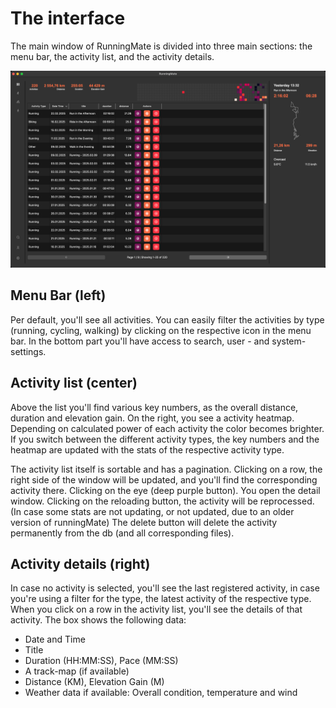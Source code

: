 # The interface

The main window of RunningMate is divided into three main sections: the menu bar, the activity list, and the activity details.

![Alt Text](../images/screens/main_01.png)
## Menu Bar (left)

Per default, you'll see all activities. You can easily filter the activities by type (running, cycling, walking) by clicking on the respective icon in the menu bar.
In the bottom part you'll have access to search, user - and system-settings.

## Activity list (center)
Above the list you'll find various key numbers, as the overall distance, duration and elevation gain. 
On the right, you see a activity heatmap.
Depending on calculated power of each activity the color becomes brighter. 
If you switch between the different activity types, the key numbers and the heatmap are updated with the stats of 
the respective activity type.

The activity list itself is sortable and has a pagination. Clicking on a row, the right side of the window will be updated, 
and you'll find the corresponding activity there. Clicking on the eye (deep purple button). You open the detail window. 
Clicking on the reloading button, the activity will be reprocessed. 
(In case some stats are not updating, or not updated, due to an older version of runningMate)
The delete button will delete the activity permanently from the db (and all corresponding files).

## Activity details (right)
In case no activity is selected, you'll see the last registered activity, 
in case you're using a filter for the type, the latest activity of the respective type.
When you click on a row in the activity list, you'll see the details of that activity. 
The box shows the following data:
- Date and Time
- Title
- Duration (HH:MM:SS), Pace (MM:SS)
- A track-map (if available)
- Distance (KM), Elevation Gain (M)
- Weather data if available: Overall condition, temperature and wind
